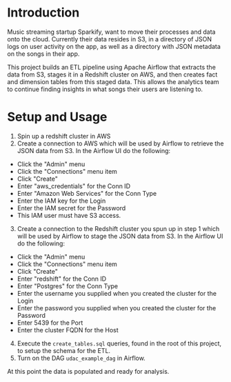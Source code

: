 # Introduction
Music streaming startup Sparkify, want to move their processes and data onto the cloud. Currently their data resides in S3, in a directory of JSON logs on user activity on the app, as well as a directory with JSON metadata on the songs in their app.

This project builds an ETL pipeline using Apache Airflow that extracts the data from S3, stages it in a Redshift cluster on AWS, and then creates fact and dimension tables from this staged data. This allows the analytics team to continue finding insights in what songs their users are listening to.
# Setup and Usage
1. Spin up a redshift cluster in AWS
2. Create a connection to AWS which will be used by Airflow to retrieve the JSON data from S3. In the Airflow UI do the following:
  * Click the "Admin" menu
  * Click the "Connections" menu item
  * Click "Create"
  * Enter "aws_credentials" for the Conn ID
  * Enter "Amazon Web Services" for the Conn Type
  * Enter the IAM key for the Login
  * Enter the IAM secret for the Password
  * This IAM user must have S3 access.
3. Create a connection to the Redshift cluster you spun up in step 1 which will be used by Airflow to stage the JSON data from S3. In the Airflow UI do the following:
  * Click the "Admin" menu
  * Click the "Connections" menu item
  * Click "Create"
  * Enter "redshift" for the Conn ID
  * Enter "Postgres" for the Conn Type
  * Enter the username you supplied when you created the cluster for the Login
  * Enter the password you supplied when you created the cluster for the Password
  * Enter 5439 for the Port
  * Enter the cluster FQDN for the Host
4. Execute the ```create_tables.sql``` queries, found in the root of this project, to setup the schema for the ETL.
5. Turn on the DAG ```udac_example_dag``` in Airflow.

At this point the data is populated and ready for analysis.
